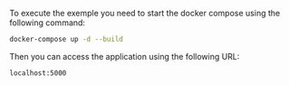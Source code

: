 To execute the exemple you need to start the docker compose using the following command:
```bash
docker-compose up -d --build
```

Then you can access the application using the following URL:
```shell
localhost:5000
```